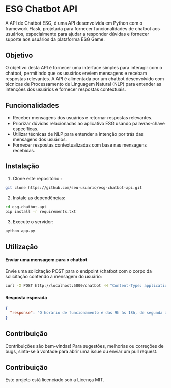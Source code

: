 # ESG Chatbot API

A API de Chatbot ESG, é uma API desenvolvida em Python com o framework Flask, projetada para fornecer funcionalidades de chatbot aos usuários, especialmente para ajudar a responder dúvidas e fornecer suporte aos usuários da  plataforma ESG Game.

## Objetivo

O objetivo desta API é fornecer uma interface simples para interagir com o chatbot, permitindo que os usuários enviem mensagens e recebam respostas relevantes. A API é alimentada por um chatbot desenvolvido com técnicas de Processamento de Linguagem Natural (NLP) para entender as intenções dos usuários e fornecer respostas contextuais.

## Funcionalidades

- Receber mensagens dos usuários e retornar respostas relevantes.
- Priorizar dúvidas relacionadas ao aplicativo ESG usando palavras-chave específicas.
- Utilizar técnicas de NLP para entender a intenção por trás das mensagens dos usuários.
- Fornecer respostas contextualizadas com base nas mensagens recebidas.

## Instalação

1. Clone este repositório::

```bash
git clone https://github.com/seu-usuario/esg-chatbot-api.git

```

2. Instale as dependências:

```bash
cd esg-chatbot-api
pip install -r requirements.txt

```

3. Execute o servidor:

```bash
python app.py

```

## Utilização
#### Enviar uma mensagem para o chatbot
Envie uma solicitação POST para o endpoint /chatbot com o corpo da solicitação contendo a mensagem do usuário:

```bash
curl -X POST http://localhost:5000/chatbot -H "Content-Type: application/json" -d '{"message": "Qual é o horário de funcionamento?"}'


```

#### Resposta esperada
```json
{
  "response": "O horário de funcionamento é das 9h às 18h, de segunda a sexta-feira."
}

```

## Contribuição
Contribuições são bem-vindas! Para sugestões, melhorias ou correções de bugs, sinta-se à vontade para abrir uma issue ou enviar um pull request.

## Contribuição
Este projeto está licenciado sob a Licença MIT.